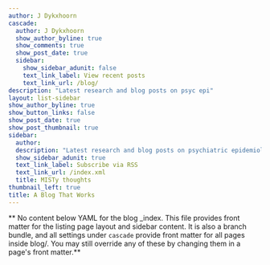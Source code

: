```yaml
---
author: J Dykxhoorn
cascade:
  author: J Dykxhoorn
  show_author_byline: true
  show_comments: true
  show_post_date: true
  sidebar:
    show_sidebar_adunit: false
    text_link_label: View recent posts
    text_link_url: /blog/
description: "Latest research and blog posts on psyc epi"
layout: list-sidebar
show_author_byline: true
show_button_links: false
show_post_date: true
show_post_thumbnail: true
sidebar:
  author: 
  description: "Latest research and blog posts on psychiatric epidemiology and public mental health"
  show_sidebar_adunit: true
  text_link_label: Subscribe via RSS
  text_link_url: /index.xml
  title: MISTy thoughts 
thumbnail_left: true
title: A Blog That Works
---
```


** No content below YAML for the blog _index. This file provides front matter for the listing page layout and sidebar content. It is also a branch bundle, and all settings under `cascade` provide front matter for all pages inside blog/. You may still override any of these by changing them in a page's front matter.**
